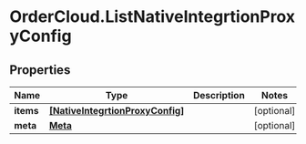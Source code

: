 # OrderCloud.ListNativeIntegrtionProxyConfig

## Properties
Name | Type | Description | Notes
------------ | ------------- | ------------- | -------------
**items** | [**[NativeIntegrtionProxyConfig]**](NativeIntegrtionProxyConfig.md) |  | [optional] 
**meta** | [**Meta**](Meta.md) |  | [optional] 


